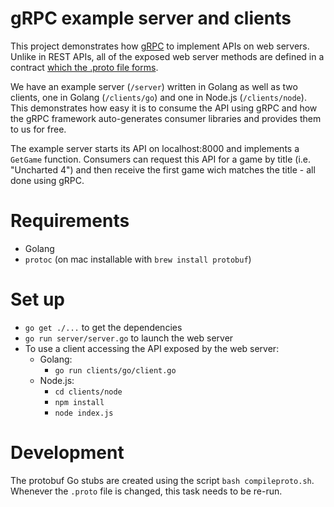 gRPC example server and clients
===============================

This project demonstrates how [gRPC](https://grpc.io/) to implement APIs on web servers. Unlike in REST APIs, all of the exposed web server methods are defined in a contract [which the .proto file forms](gametitles/game_titles.proto).

We have an example server (`/server`) written in Golang as well as two clients, one in Golang (`/clients/go`) and one in Node.js (`/clients/node`). This demonstrates how easy it is to consume the API using gRPC and how the gRPC framework auto-generates consumer libraries and provides them to us for free.

The example server starts its API on localhost:8000 and implements a `GetGame` function. Consumers can request this API for a game by title (i.e. "Uncharted 4") and then receive the first game wich matches the title - all done using gRPC.

# Requirements
- Golang
- `protoc` (on mac installable with `brew install protobuf`)

# Set up
- `go get ./...` to get the dependencies
- `go run server/server.go` to launch the web server
- To use a client accessing the API exposed by the web server:
  - Golang:
    - `go run clients/go/client.go`
  - Node.js:
    - `cd clients/node`
    - `npm install`
    - `node index.js`

# Development
The protobuf Go stubs are created using the script `bash compileproto.sh`. Whenever the `.proto` file is changed, this task needs to be re-run.
